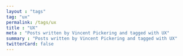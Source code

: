 ```yaml
---
layout : "tags"
tag: "ux"
permalink: /tags/ux
title : "UX"
meta : "Posts written by Vincent Pickering and tagged with UX"
summary : "Posts written by Vincent Pickering and tagged with UX"
twitterCard: false
---
```

